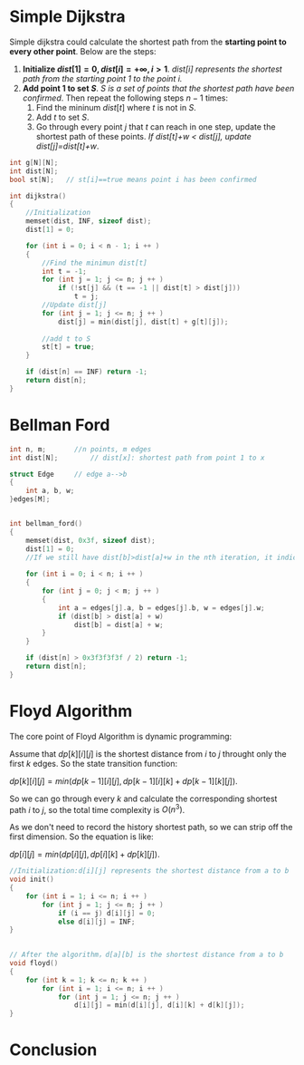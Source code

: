 # Simple Dijkstra
Simple dijkstra could calculate the shortest path from the **starting point to every other point**. Below are the steps:
1. **Initialize $dist[1]=0, dist[i]=+\infty,i\gt 1$**. *$dist[i]$ represents the shortest path from the starting point $1$ to the point $i$.*
2. **Add point $1$ to set $S$**. *$S$ is a set of points that the shortest path have been confirmed*. Then repeat the following steps $n-1$ times:
   1. Find the mininum $dist[t]$ where $t$ is not in $S$.
   2. Add $t$ to set $S$.
   3. Go through every point $j$ that $t$ can reach in one step, update the shortest path of these points. *If dist[t]+w < dist[j], update dist[j]=dist[t]+w*.
```c++
int g[N][N];  
int dist[N];  
bool st[N];   // st[i]==true means point i has been confirmed

int dijkstra()
{
    //Initialization
    memset(dist, INF, sizeof dist);
    dist[1] = 0;

    for (int i = 0; i < n - 1; i ++ )
    {
        //Find the minimun dist[t]
        int t = -1;     
        for (int j = 1; j <= n; j ++ )
            if (!st[j] && (t == -1 || dist[t] > dist[j]))
                t = j;
        //Update dist[j]
        for (int j = 1; j <= n; j ++ )
            dist[j] = min(dist[j], dist[t] + g[t][j]);
        
        //add t to S
        st[t] = true;
    }

    if (dist[n] == INF) return -1;
    return dist[n];
}

```


# Bellman Ford
```c++
int n, m;       //n points, m edges
int dist[N];        // dist[x]: shortest path from point 1 to x

struct Edge     // edge a-->b
{
    int a, b, w;
}edges[M];


int bellman_ford()
{
    memset(dist, 0x3f, sizeof dist);
    dist[1] = 0;
    //If we still have dist[b]>dist[a]+w in the nth iteration, it indicates that there exists a shortest path with a length of n+1，suggesting the existence of a negative-weight cycle in the graph.
   
    for (int i = 0; i < n; i ++ )
    {
        for (int j = 0; j < m; j ++ )
        {
            int a = edges[j].a, b = edges[j].b, w = edges[j].w;
            if (dist[b] > dist[a] + w)
                dist[b] = dist[a] + w;
        }
    }

    if (dist[n] > 0x3f3f3f3f / 2) return -1;
    return dist[n];
}

```

# Floyd Algorithm
The core point of Floyd Algorithm is dynamic programming:

Assume that $dp[k][i][j]$ is the shortest distance from $i$ to $j$ throught only the first $k$ edges. So the state transition function:

$dp[k][i][j]=min(dp[k-1][i][j],dp[k-1][i][k]+dp[k-1][k][j])$.

So we can go through every $k$ and calculate the corresponding shortest path $i$ to $j$, so the total time complexity is $O(n^3)$.

As we don't need to record the history shortest path, so we can strip off the first dimension. So the equation is like:

$dp[i][j]=min(dp[i][j],dp[i][k]+dp[k][j])$.


```c++
//Initialization:d[i][j] represents the shortest distance from a to b
void init()
{
    for (int i = 1; i <= n; i ++ )
        for (int j = 1; j <= n; j ++ )
            if (i == j) d[i][j] = 0;
            else d[i][j] = INF;
}
    

// After the algorithm，d[a][b] is the shortest distance from a to b
void floyd()
{
    for (int k = 1; k <= n; k ++ )
        for (int i = 1; i <= n; i ++ )
            for (int j = 1; j <= n; j ++ )
                d[i][j] = min(d[i][j], d[i][k] + d[k][j]);
}

```

# Conclusion










